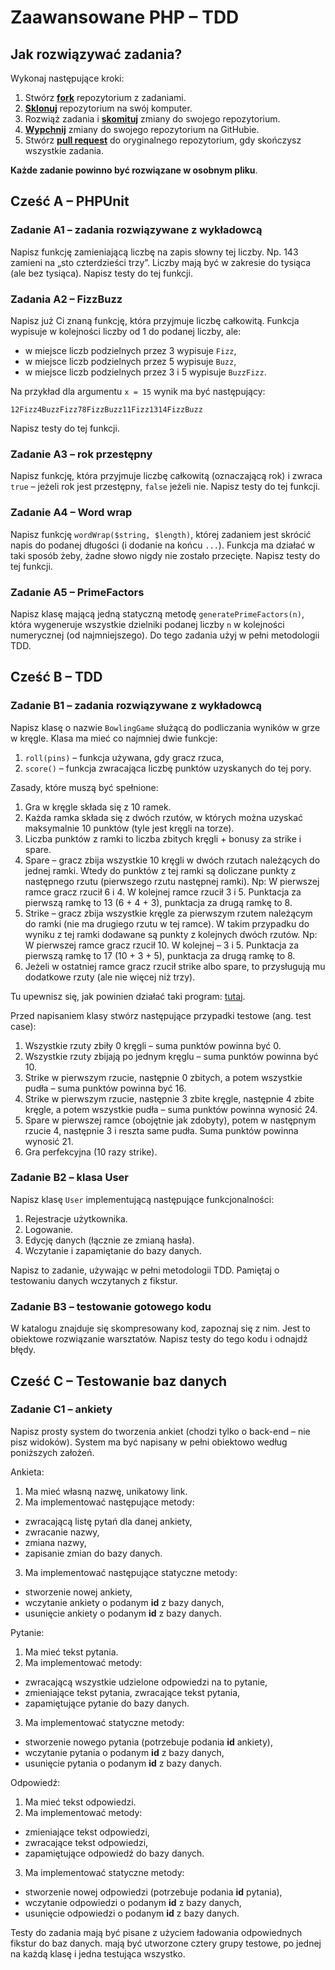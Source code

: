 # Zaawansowane PHP &ndash; TDD


## Jak rozwiązywać zadania?

Wykonaj następujące kroki:

1. Stwórz [**fork**][forking] repozytorium z zadaniami.
2. [**Sklonuj**][ref-clone] repozytorium na swój komputer.
3. Rozwiąż zadania i [**skomituj**][ref-commit] zmiany do swojego repozytorium.
4. [**Wypchnij**][ref-push] zmiany do swojego repozytorium na GitHubie.
5. Stwórz [**pull request**][pull-request] do oryginalnego repozytorium, gdy skończysz wszystkie zadania.


**Każde zadanie powinno być rozwiązane w osobnym pliku**.

## Cześć A &ndash; PHPUnit

### Zadanie A1 &ndash; zadania rozwiązywane z wykładowcą
Napisz funkcję zamieniającą liczbę na zapis słowny tej liczby. Np. 143 zamieni na „sto czterdzieści trzy”. Liczby mają być w zakresie do tysiąca (ale bez tysiąca).
Napisz testy do tej funkcji.

### Zadania A2 &ndash; FizzBuzz
Napisz już Ci znaną funkcję, która przyjmuje liczbę całkowitą. Funkcja wypisuje w kolejności liczby od 1 do podanej liczby, ale:
  * w miejsce liczb podzielnych przez 3 wypisuje `Fizz`,
  * w miejsce liczb podzielnych przez 5 wypisuje `Buzz`,
  * w miejsce liczb podzielnych przez 3 i 5 wypisuje `BuzzFizz`.

Na przykład dla argumentu ```x = 15``` wynik ma być następujący:
  ```
  12Fizz4BuzzFizz78FizzBuzz11Fizz1314FizzBuzz
  ```
Napisz testy do tej funkcji.

### Zadanie A3 &ndash; rok przestępny
Napisz funkcję, która przyjmuje liczbę całkowitą (oznaczającą rok) i zwraca `true` &ndash; jeżeli rok jest przestępny, `false` jeżeli nie.
Napisz testy do tej funkcji.

### Zadanie A4 &ndash; Word wrap
Napisz funkcję ```wordWrap($string, $length)```, której zadaniem jest skrócić napis do podanej długości (i dodanie na końcu ```...```). Funkcja ma działać w taki sposób żeby, żadne słowo nigdy nie zostało przecięte.
Napisz testy do tej funkcji.

### Zadanie A5 &ndash; PrimeFactors
Napisz klasę mającą jedną statyczną metodę ```generatePrimeFactors(n)```, która wygeneruje wszystkie dzielniki podanej liczby ```n``` w kolejności numerycznej (od najmniejszego).
Do tego zadania użyj w pełni metodologii TDD.


## Cześć B &ndash; TDD

### Zadanie B1 &ndash; zadania rozwiązywane z wykładowcą
Napisz klasę o nazwie ```BowlingGame``` służącą do podliczania wyników w grze w kręgle.
Klasa ma mieć co najmniej dwie funkcje:
  1. ```roll(pins)``` &ndash; funkcja używana, gdy gracz rzuca,
  2. ```score()``` &ndash; funkcja zwracająca liczbę punktów uzyskanych do tej pory.

Zasady, które muszą być spełnione:
  1. Gra w kręgle składa się z 10 ramek.
  2. Każda ramka składa się z dwóch rzutów, w których można uzyskać maksymalnie 10 punktów (tyle jest kręgli na torze).
  3. Liczba punktów z ramki to liczba zbitych kręgli + bonusy za strike i spare.
  2. Spare &ndash; gracz zbija wszystkie 10 kręgli w dwóch rzutach należących do jednej ramki. Wtedy do punktów z tej ramki są doliczane punkty z następnego rzutu (pierwszego rzutu następnej ramki).
  Np: W pierwszej ramce gracz rzucił 6 i 4. W kolejnej ramce rzucił 3 i 5. Punktacja za pierwszą ramkę to 13 (6 + 4 + 3), punktacja za drugą ramkę to 8.
  3. Strike &ndash; gracz zbija wszystkie kręgle za pierwszym rzutem należącym do ramki (nie ma drugiego rzutu w tej ramce). W takim przypadku do wyniku z tej ramki dodawane są punkty z kolejnych dwóch rzutów. Np: W pierwszej ramce gracz rzucił 10. W kolejnej &ndash; 3 i 5. Punktacja za pierwszą ramkę to 17 (10 + 3 + 5), punktacja za drugą ramkę to 8.
  4. Jeżeli w ostatniej ramce gracz rzucił strike albo spare, to przysługują mu dodatkowe rzuty (ale nie więcej niż trzy).

Tu upewnisz się, jak powinien działać taki program: [tutaj](http://www.bowlinggenius.com/).

Przed napisaniem klasy stwórz następujące przypadki testowe (ang. test case):
  1. Wszystkie rzuty zbiły 0 kręgli &ndash; suma punktów powinna być 0.
  2. Wszystkie rzuty zbijają po jednym kręglu  &ndash; suma punktów powinna być 10.
  3. Strike w pierwszym rzucie, następnie 0 zbitych, a potem wszystkie pudła  &ndash; suma punktów powinna być 16.
  4. Strike w pierwszym rzucie, następnie 3 zbite kręgle, następnie 4 zbite kręgle, a potem wszystkie pudła &ndash; suma punktów powinna wynosić 24.
  5. Spare w pierwszej ramce (obojętnie jak zdobyty), potem w następnym rzucie 4, następnie 3 i reszta same pudła. Suma punktów powinna wynosić 21.
  6. Gra perfekcyjna (10 razy strike).

### Zadanie B2 &ndash; klasa User
Napisz klasę `User` implementującą następujące funkcjonalności:
  1. Rejestracje użytkownika.
  2. Logowanie.
  3. Edycję danych (łącznie ze zmianą hasła).
  4. Wczytanie i zapamiętanie do bazy danych.

Napisz to zadanie, używając w pełni metodologii TDD. Pamiętaj o testowaniu danych wczytanych z fikstur.


### Zadanie B3 &ndash; testowanie gotowego kodu
W katalogu znajduje się skompresowany kod, zapoznaj się z nim. Jest to obiektowe rozwiązanie warsztatów. Napisz testy do tego kodu i odnajdź błędy.


## Cześć C &ndash; Testowanie baz danych

### Zadanie C1 &ndash; ankiety
Napisz prosty system do tworzenia ankiet (chodzi tylko o back-end – nie pisz widoków). System ma być napisany w pełni obiektowo według poniższych założeń.

Ankieta:
1. Ma mieć własną nazwę, unikatowy link.
2. Ma implementować następujące metody:
  * zwracającą listę pytań dla danej ankiety,
  * zwracanie nazwy,
  * zmiana nazwy,
  * zapisanie zmian do bazy danych.
3. Ma implementować następujące statyczne metody:
  * stworzenie nowej ankiety,
  * wczytanie ankiety o podanym **id** z bazy danych,
  * usunięcie ankiety o podanym **id** z bazy danych.

Pytanie:
1. Ma mieć tekst pytania.
2. Ma implementować metody:
 * zwracającą wszystkie udzielone odpowiedzi na to pytanie,
 * zmieniające tekst pytania, zwracające tekst pytania,
 * zapamiętujące pytanie do bazy danych.
3. Ma implementować statyczne metody:
 * stworzenie nowego pytania (potrzebuje podania **id** ankiety),
 * wczytanie pytania o podanym **id** z bazy danych,
 * usunięcie pytania o podanym **id** z bazy danych.

Odpowiedź:
1. Ma mieć tekst odpowiedzi.
2. Ma implementować metody:
  * zmieniające tekst odpowiedzi,
  * zwracające tekst odpowiedzi,
  * zapamiętujące odpowiedź do bazy danych.
3. Ma implementować statyczne metody:
  * stworzenie nowej odpowiedzi (potrzebuje podania **id** pytania),
  * wczytanie odpowiedzi o podanym **id** z bazy danych,
  * usunięcie odpowiedzi o podanym **id** z bazy danych.

Testy do zadania mają być pisane z użyciem ładowania odpowiednych fikstur do baz danych. mają być utworzone cztery grupy testowe, po jednej na każdą klasę i jedna testująca wszystko.


<!-- Links -->
[forking]: https://guides.github.com/activities/forking/
[ref-clone]: http://gitref.org/creating/#clone
[ref-commit]: http://gitref.org/basic/#commit
[ref-push]: http://gitref.org/remotes/#push
[pull-request]: https://help.github.com/articles/creating-a-pull-request
